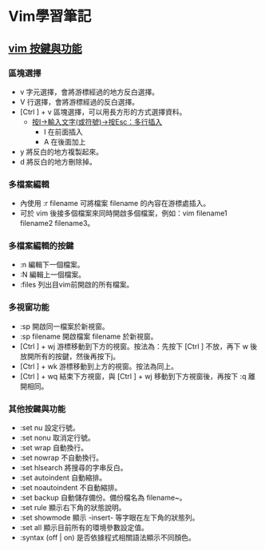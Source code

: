 # Vim學習筆記

## [vim 按鍵與功能](http://note.artchiu.org/2009/04/30/vim-%e6%8c%89%e9%8d%b5%e8%88%87%e5%8a%9f%e8%83%bd/)

### 區塊選擇
* v    字元選擇，會將游標經過的地方反白選擇。
* V     行選擇，會將游標經過的反白選擇。
* [Ctrl ] + v     區塊選擇，可以用長方形的方式選擇資料。
	- [按I->輸入文字(或符號)->按Esc：多行插入](https://stackoverflow.com/questions/9549729/vim-insert-the-same-characters-across-multiple-lines)
		+ I 在前面插入
		+ A 在後面加上
* y     將反白的地方複製起來。
* d     將反白的地方刪除掉。

### 多檔案編輯
* 內使用 :r filename 可將檔案 filename 的內容在游標處插入。
* 可於 vim 後接多個檔案來同時開啟多個檔案，例如：vim filename1 filename2 filename3。

### 多檔案編輯的按鍵
* :n     編輯下一個檔案。
* :N     編輯上一個檔案。
* :files     列出目vim前開啟的所有檔案。

### 多視窗功能
* :sp     開啟同一檔案於新視窗。
* :sp filename     開啟檔案 filename 於新視窗。
* [Ctrl ] + wj     游標移動到下方的視窗。按法為：先按下 [Ctrl ] 不放，再下 w 後放開所有的按鍵，然後再按下j。
* [Ctrl ] + wk     游標移動到上方的視窗。按法為同上。
* [Ctrl ] + wq     結束下方視窗，與 [Ctrl ] + wj 移動到下方視窗後，再按下 :q 離開相同。

### 其他按鍵與功能
* :set nu     設定行號。
* :set nonu     取消定行號。
* :set wrap     自動換行。
* :set nowrap     不自動換行。
* :set hlsearch     將搜尋的字串反白。
* :set autoindent     自動縮排。
* :set noautoindent     不自動縮排。
* :set backup     自動儲存備份。備份檔名為 filename~。
* :set rule     顯示右下角的狀態說明。
* :set showmode     顯示 -insert- 等字眼在左下角的狀態列。
* :set all     顯示目前所有的環境參數設定值。
* :syntax (off | on)     是否依據程式相關語法顯示不同顏色。

